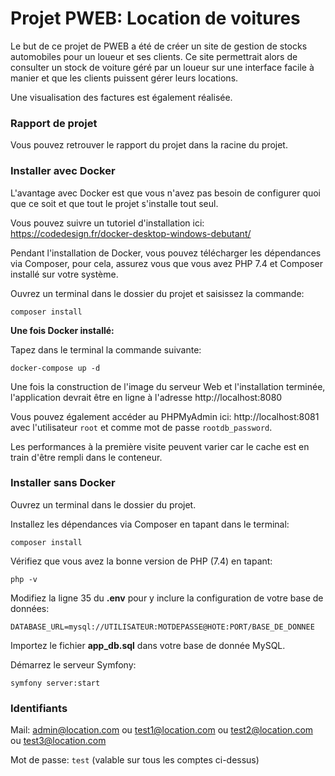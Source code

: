 # Projet PWEB: Location de voitures

Le but de ce projet de PWEB a été de créer un site de gestion de stocks automobiles pour un loueur et ses clients.
Ce site permettrait alors de consulter un stock de voiture géré par un loueur sur une interface facile à manier et que les clients puissent gérer leurs locations.

Une visualisation des factures est également réalisée.

### Rapport de projet

Vous pouvez retrouver le rapport du projet dans la racine du projet.

### Installer avec Docker

L'avantage avec Docker est que vous n'avez pas besoin de configurer quoi que ce soit et que tout le projet s'installe tout seul.

Vous pouvez suivre un tutoriel d'installation ici: https://codedesign.fr/docker-desktop-windows-debutant/

Pendant l'installation de Docker, vous pouvez télécharger les dépendances via Composer, pour cela, assurez vous que vous avez PHP 7.4 et Composer installé sur votre système.

Ouvrez un terminal dans le dossier du projet et saisissez la commande:

`composer install`

**Une fois Docker installé:**

Tapez dans le terminal la commande suivante:

`docker-compose up -d`

Une fois la construction de l'image du serveur Web et l'installation terminée, l'application devrait être en ligne à l'adresse http://localhost:8080

Vous pouvez également accéder au PHPMyAdmin ici: http://localhost:8081 avec l'utilisateur `root` et comme mot de passe `rootdb_password`.

Les performances à la première visite peuvent varier car le cache est en train d'être rempli dans le conteneur.

### Installer sans Docker

Ouvrez un terminal dans le dossier du projet.

Installez les dépendances via Composer en tapant dans le terminal:

`composer install`

Vérifiez que vous avez la bonne version de PHP (7.4) en tapant:

`php -v`

Modifiez la ligne 35 du **.env** pour y inclure la configuration de votre base de données:

`DATABASE_URL=mysql://UTILISATEUR:MOTDEPASSE@HOTE:PORT/BASE_DE_DONNEE`

Importez le fichier **app_db.sql** dans votre base de donnée MySQL.

Démarrez le serveur Symfony:

`symfony server:start`

### Identifiants

Mail: admin@location.com ou test1@location.com ou test2@location.com ou test3@location.com

Mot de passe: `test` (valable sur tous les comptes ci-dessus)
